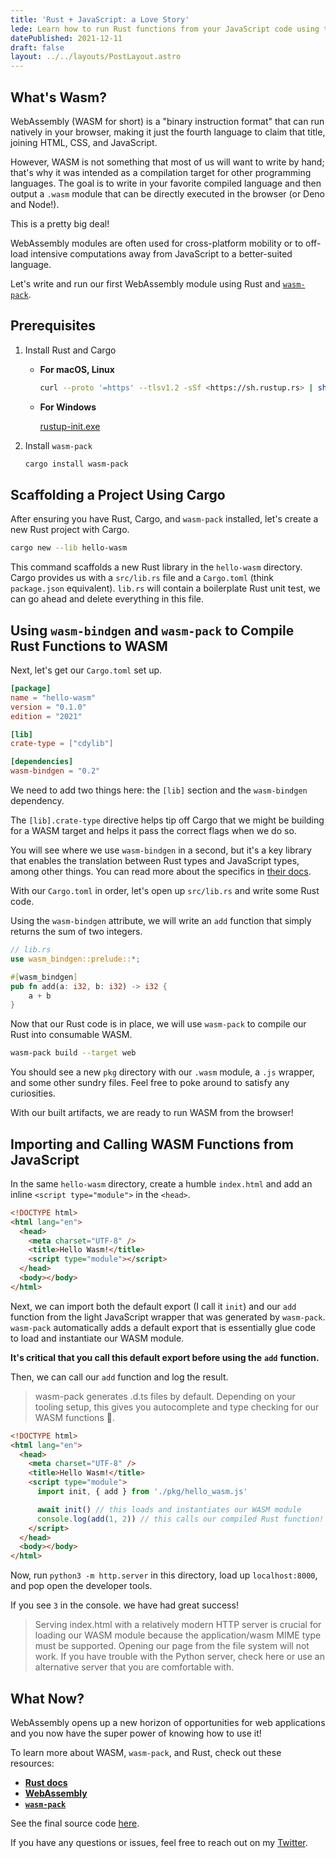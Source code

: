 ```yaml
---
title: 'Rust + JavaScript: a Love Story'
lede: Learn how to run Rust functions from your JavaScript code using the new hotness, WASM
datePublished: 2021-12-11
draft: false
layout: ../../layouts/PostLayout.astro
---
```


## What's Wasm?

WebAssembly (WASM for short) is a "binary instruction format" that can run natively in your browser, making it just the fourth language to claim that title, joining HTML, CSS, and JavaScript.

However, WASM is not something that most of us will want to write by hand; that's why it was intended as a compilation target for other programming languages. The goal is to write in your favorite compiled language and then output a `.wasm` module that can be directly executed in the browser (or Deno and Node!).

This is a pretty big deal!

WebAssembly modules are often used for cross-platform mobility or to off-load intensive computations away from JavaScript to a better-suited language.

Let's write and run our first WebAssembly module using Rust and [`wasm-pack`](https://rustwasm.github.io/docs/wasm-pack/introduction.html).

## Prerequisites

1. Install Rust and Cargo

   - **For macOS, Linux**

     ```bash
     curl --proto '=https' --tlsv1.2 -sSf <https://sh.rustup.rs> | sh
     ```

   - **For Windows**

     [rustup-init.exe](https://static.rust-lang.org/rustup/dist/i686-pc-windows-gnu/rustup-init.exe)

2. Install `wasm-pack`

   ```bash
   cargo install wasm-pack
   ```

## Scaffolding a Project Using Cargo

After ensuring you have Rust, Cargo, and `wasm-pack` installed, let's create a new Rust project with Cargo.

```bash
cargo new --lib hello-wasm
```

This command scaffolds a new Rust library in the `hello-wasm` directory. Cargo provides us with a `src/lib.rs` file and a `Cargo.toml` (think `package.json` equivalent). `lib.rs` will contain a boilerplate Rust unit test, we can go ahead and delete everything in this file.

## Using `wasm-bindgen` and `wasm-pack` to Compile Rust Functions to WASM

Next, let's get our `Cargo.toml` set up.

```toml
[package]
name = "hello-wasm"
version = "0.1.0"
edition = "2021"

[lib]
crate-type = ["cdylib"]

[dependencies]
wasm-bindgen = "0.2"
```

We need to add two things here: the `[lib]` section and the `wasm-bindgen` dependency.

The `[lib].crate-type` directive helps tip off Cargo that we might be building for a WASM target and helps it pass the correct flags when we do so.

You will see where we use `wasm-bindgen` in a second, but it's a key library that enables the translation between Rust types and JavaScript types, among other things. You can read more about the specifics in [their docs](https://rustwasm.github.io/wasm-bindgen/).

With our `Cargo.toml` in order, let's open up `src/lib.rs` and write some Rust code.

Using the `wasm-bindgen` attribute, we will write an `add` function that simply returns the sum of two integers.

```rust
// lib.rs
use wasm_bindgen::prelude::*;

#[wasm_bindgen]
pub fn add(a: i32, b: i32) -> i32 {
    a + b
}
```

Now that our Rust code is in place, we will use `wasm-pack` to compile our Rust into consumable WASM.

```bash
wasm-pack build --target web
```

You should see a new `pkg` directory with our `.wasm` module, a `.js` wrapper, and some other sundry files. Feel free to poke around to satisfy any curiosities.

With our built artifacts, we are ready to run WASM from the browser!

## Importing and Calling WASM Functions from JavaScript

In the same `hello-wasm` directory, create a humble `index.html` and add an inline `<script type="module">` in the `<head>`.

```html
<!DOCTYPE html>
<html lang="en">
  <head>
    <meta charset="UTF-8" />
    <title>Hello Wasm!</title>
    <script type="module"></script>
  </head>
  <body></body>
</html>
```

Next, we can import both the default export (I call it `init`) and our `add` function from the light JavaScript wrapper that was generated by `wasm-pack`. `wasm-pack` automatically adds a default export that is essentially glue code to load and instantiate our WASM module.

**It's critical that you call this default export before using the** **`add`** **function.**

Then, we can call our `add` function and log the result.

> wasm-pack generates .d.ts files by default. Depending on your tooling setup, this gives you autocomplete and type checking for our WASM functions 🤯.

```html
<!DOCTYPE html>
<html lang="en">
  <head>
    <meta charset="UTF-8" />
    <title>Hello Wasm!</title>
    <script type="module">
      import init, { add } from './pkg/hello_wasm.js'

      await init() // this loads and instantiates our WASM module
      console.log(add(1, 2)) // this calls our compiled Rust function!
    </script>
  </head>
  <body></body>
</html>
```

Now, run `python3 -m http.server` in this directory, load up `localhost:8000`, and pop open the developer tools.

If you see `3` in the console. we have had great success!

> Serving index.html with a relatively modern HTTP server is crucial for loading our WASM module because the application/wasm MIME type must be supported. Opening our page from the file system will not work. If you have trouble with the Python server, check here or use an alternative server that you are comfortable with.

## What Now?

WebAssembly opens up a new horizon of opportunities for web applications and you now have the super power of knowing how to use it!

To learn more about WASM, `wasm-pack`, and Rust, check out these resources:

- [**Rust docs**](https://www.rust-lang.org/)
- [**WebAssembly**](https://webassembly.org/)
- [**`wasm-pack`**](https://rustwasm.github.io/docs/wasm-pack/)

See the final source code [here](https://github.com/austincrim/hello-wasm).

If you have any questions or issues, feel free to reach out on my [Twitter](https://twitter.com/crim_codes).
